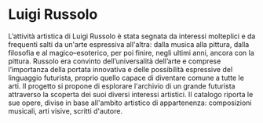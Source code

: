 # Luigi Russolo
L’attività artistica di Luigi Russolo è stata segnata da interessi molteplici e da frequenti salti da un'arte espressiva all'altra: dalla musica alla pittura, dalla filosofia e al magico–esoterico, per poi finire, negli ultimi anni, ancora con la pittura. Russolo era convinto dell’universalità dell’arte e comprese l’importanza della portata innovativa e delle possibilità espressive del linguaggio futurista, proprio quello capace di diventare comune a tutte le arti.
Il progetto si propone di esplorare l'archivio di un grande futurista attraverso la scoperta dei suoi diversi interessi artistici. Il catalogo riporta le sue opere, divise in base all'ambito artistico di appartenenza: composizioni musicali, arti visive, scritti d'autore.

